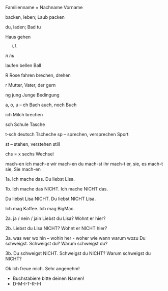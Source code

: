 Familienname
= Nachname
Vorname

backen, leben; Laub
packen

du, laden; Bad
tu

Haus
gehen

       Ll
л            ль

laufen
bellen
Ball

R
Rose
fahren
brechen, drehen

r
Mutter, Vater, der
gern

ng
jung
Junge
Bedingung


a, o, u – ch
Bach
auch, noch
Buch

ich
Milch
brechen


sch
Schule
Tasche

t-sch
deutsch
Tscheche
sp – sprechen, versprechen
Sport

st – stehen, verstehen
still

chs = x
sechs
Wechsel


mach-en
ich mach-e                wir mach-en
du mach-st                ihr mach-t
er, sie, es mach-t       sie, Sie mach-en

1a.
Ich mache das.
Du liebst Lisa.

1b.
Ich mache das NICHT.
Ich mache NICHT das.

Du liebst Lisa NICHT.
Du liebst NICHT Lisa.


Ich mag Kaffee.
Ich mag BigMac.


2a. ja / nein /  jain
Liebst du Lisa?
Wohnt er hier?

2b.
Liebst du Lisa NICHT?
Wohnt er NICHT hier?


3a.
was
wer
wo
   hin – wohin
   her  -  woher
wie
wann
warum
wozu
Du schweigst.
Schweigst du?
Warum schweigst du?

3b.
Du schweigst NICHT.
Schweigst du NICHT?
Warum schweigst du NICHT?


Ok
Ich freue mich.
Sehr angenehm!

- Buchstabiere bitte deinen Namen!
- D-M-I-T-R-I-I